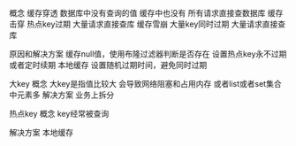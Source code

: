 概念
缓存穿透 数据库中没有查询的值 缓存中也没有 所有请求直接查数据库
缓存击穿 热点key过期 大量请求直接查库
缓存雪崩 大量key同时过期  大量请求直接查库

原因和解决方案
缓存null值，使用布隆过滤器判断是否存在
设置热点key永不过期或者定时续期 本地缓存
设置随机过期时间，避免同时过期


大key
概念
大key是指值比较大 会导致网络阻塞和占用内存
或者list或者set集合中元素多
解决方案
业务上拆分


热点key
概念
key经常被查询

解决方案
本地缓存